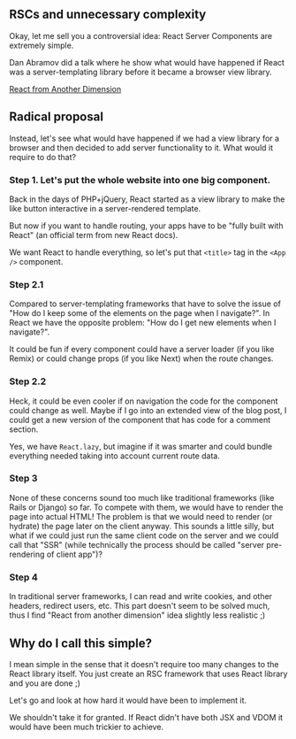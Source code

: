 ## RSCs and unnecessary complexity

Okay, let me sell you a controversial idea: React Server Components are extremely simple.

Dan Abramov did a talk where he show what would have happened if React was a server-templating library before it became a browser view library.

[React from Another Dimension](https://www.youtube.com/watch?v=zMf_xeGPn6s)

<!-- Side note: we actually know what would have happened. It would have looked more like [MarkoJS](https://markojs.com/) or [Astro](https://astro.build/) than RSCs. So I propose you a simpler way of looking at it. -->

## Radical proposal

Instead, let's see what would have happened if we had a view library for a browser and then decided to add server functionality to it. What would it require to do that?

### Step 1. Let's put the whole website into one big component.

Back in the days of PHP+jQuery, React started as a view library to make the like button interactive in a server-rendered template.

But now if you want to handle routing, your apps have to be "fully built with React" (an official term from new React docs).

We want React to handle everything, so let's put that `<title>` tag in the `<App />` component.

<!-- Side note: again, that goes pretty much the opposite of how islands work. In islands you want the view library to take over just a small island, keeping everything else static -->

### Step 2.1

Compared to server-templating frameworks that have to solve the issue of "How do I keep some of the elements on the page when I navigate?". In React we have the opposite problem: "How do I get new elements when I navigate?".

It could be fun if every component could have a server loader (if you like Remix) or could change props (if you like Next) when the route changes.

### Step 2.2

Heck, it could be even cooler if on navigation the code for the component could change as well. Maybe if I go into an extended view of the blog post, I could get a new version of the component that has code for a comment section.

Yes, we have `React.lazy`, but imagine if it was smarter and could bundle everything needed taking into account current route data.

### Step 3

None of these concerns sound too much like traditional frameworks (like Rails or Django) so far. To compete with them, we would have to render the page into actual HTML! The problem is that we would need to render (or hydrate) the page later on the client anyway. This sounds a little silly, but what if we could just run the same client code on the server and we could call that "SSR" (while technically the process should be called "server pre-rendering of client app")?

### Step 4

In traditional server frameworks, I can read and write cookies, and other headers, redirect users, etc. This part doesn't seem to be solved much, thus I find "React from another dimension" idea slightly less realistic ;)

## Why do I call this simple?

I mean simple in the sense that it doesn't require too many changes to the React library itself. You just create an RSC framework that uses React library and you are done ;)

Let's go and look at how hard it would have been to implement it.

We shouldn't take it for granted. If React didn't have both JSX and VDOM it would have been much trickier to achieve.
